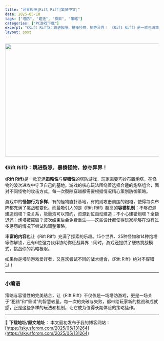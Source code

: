 ```yaml
---
title: "异界裂隙|Rift Riff|繁简中文|"
date: 2025-05-10
tags: ["塔防", "建造", "探索", "策略"]
categories: ["PC游戏下载"]
excerpt: "《Rift Riff》：跳进裂隙，暴揍怪物，掠夺异界！ 《Rift Riff》是一款充满策略性与容错性的塔防游戏，玩家需要巧妙布置炮塔，在怪物的波次进攻中守卫自己的基地。游戏的核心玩法围绕着选择合适的炮塔组合，面对不同怪物的攻击方式，每一次裂隙穿越都需要根据情况精心策划防御策略。 游戏中的怪物行为多&hellip;"
layout: post
---
```


<img class="aligncenter size-full wp-image-131265" src="https://sky.sfcrom.com/wp-content/uploads/2025/05/2025051008090860.webp" alt="" width="660" height="370" />
<h3 class="" data-start="0" data-end="35"><strong data-start="4" data-end="35">《Rift Riff》：跳进裂隙，暴揍怪物，掠夺异界！</strong></h3>
<p class="" data-start="37" data-end="161">《<strong data-start="38" data-end="51">Rift Riff</strong>》是一款充满<strong data-start="57" data-end="64">策略性</strong>与<strong data-start="65" data-end="72">容错性</strong>的塔防游戏，玩家需要巧妙布置炮塔，在怪物的波次进攻中守卫自己的基地。游戏的核心玩法围绕着选择合适的炮塔组合，面对不同怪物的攻击方式，每一次裂隙穿越都需要根据情况精心策划防御策略。</p>
<p class="" data-start="163" data-end="335">游戏中的<strong data-start="167" data-end="177">怪物行为多样</strong>，有的怪物直扑基地，有的则攻击周围的炮塔，使得每次布阵都充满了挑战和变化。而最吸引人的是《Rift Riff》超高的<strong data-start="235" data-end="243">容错机制</strong>：不够资源建造炮塔？没关系，能量液可以预约，资源到位自动建造；不小心建错炮塔？全额退还；炮塔被摧毁？波次结束后会免费重生——这些设计都使得玩家能够在没有过多惩罚的情况下尝试和调整策略。</p>
<p class="" data-start="337" data-end="431"><strong data-start="337" data-end="346">丰富的内容</strong>也让《Rift Riff》充满了探索的乐趣。15个世界、25种怪物和14种炮塔等你解锁，还有6位强力伙伴协助你征战异界！同时，游戏还提供了硬核挑战模式，挑战你的策略极限。</p>
<p class="" data-start="433" data-end="476">如果你是塔防游戏爱好者，又喜欢尝试不同的战术组合，《Rift Riff》绝对不容错过！</p>


<hr class="" data-start="478" data-end="481" />

<h3 class="" data-start="483" data-end="496"><strong data-start="487" data-end="494">小编语</strong></h3>
<p class="" data-start="497" data-end="606">策略与容错性的完美结合，让《Rift Riff》不仅仅是一场塔防游戏，更是一场关于“犯错”和“重试”的智慧较量。每一次的突破与失败，都带给玩家新的挑战和成就感，正是这些多样的玩法和机制，让它成为值得长期体验的策略佳作。</p>

---
📖 **下载地址/原文地址：** 本文最初发布于我的博客网站：[https://sky.sfcrom.com/2025/05/131264](https://sky.sfcrom.com/2025/05/131264)
